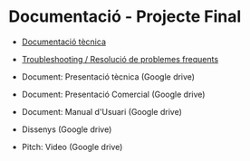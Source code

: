 # Documentació - Projecte Final

- [Documentació tècnica](documentacio_tecnica.md)

- [Troubleshooting / Resolució de problemes frequents](FAQ.md)

- Document: Presentació tècnica (Google drive)

- Document: Presentació Comercial (Google drive)

- Document: Manual d'Usuari (Google drive)

- Dissenys (Google drive)

- Pitch: Video (Google drive)